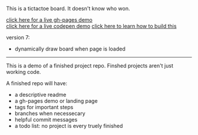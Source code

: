This is a tictactoe board.  It doesn't know who won.

[click here for a live gh-pages demo](https://colevanderswands.github.io/perfect-repo/)   
[click here for a live codepen demo](https://codepen.io/elewa-student/pen/jYxyRZ)
[click here to learn how to build this](https://github.com/elewa-academy/studying-with-specs/tree/master)

version 7:  	
  * dynamically draw board when page is loaded

----------------------

This is a demo of a finished project repo.
Finshed projects aren't just working code. 
  
A finished repo will have: 
  * a descriptive readme  
  * a gh-pages demo or landing page
  * tags for important steps
  * branches when necessecary
  * helpful commit messages
  * a todo list: no project is every truely finished
